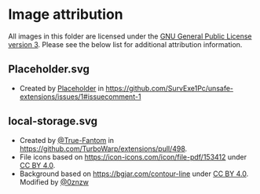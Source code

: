 # Image attribution

All images in this folder are licensed under the [GNU General Public License version 3](../licenses/GPL-3.0.txt). Please see the below list for additional attribution information.
## Placeholder.svg
 - Created by [Placeholder](#) in https://github.com/SurvExe1Pc/unsafe-extensions/issues/1#issuecomment-1
## local-storage.svg
 - Created by [@True-Fantom](https://scratch.mit.edu/users/TrueFantom/) in https://github.com/TurboWarp/extensions/pull/498.
 - File icons based on https://icon-icons.com/icon/file-pdf/153412 under [CC BY 4.0](https://creativecommons.org/licenses/by/4.0/).
 - Background based on https://bgjar.com/contour-line under [CC BY 4.0](https://creativecommons.org/licenses/by/4.0/).
 Modified by [@0znzw](https://scratch.mit.edu/users/0znzw)